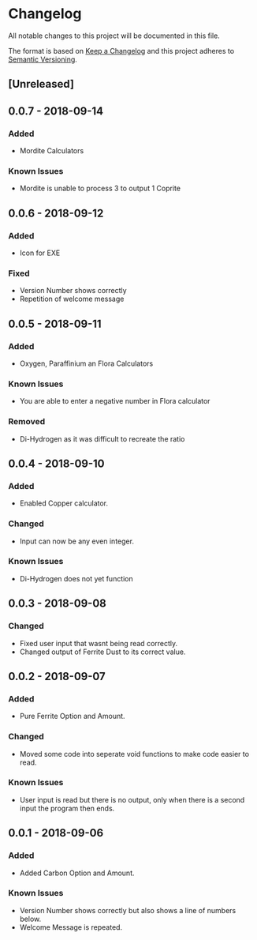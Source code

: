 # Changelog
All notable changes to this project will be documented in this file.

The format is based on [Keep a Changelog](http://keepachangelog.com/en/1.0.0/)
and this project adheres to [Semantic Versioning](http://semver.org/spec/v2.0.0.html).

## [Unreleased]
## 0.0.7 - 2018-09-14
### Added
- Mordite Calculators

### Known Issues
- Mordite is unable to process 3 to output 1 Coprite


## 0.0.6 - 2018-09-12
### Added
- Icon for EXE

### Fixed
- Version Number shows correctly
- Repetition of welcome message

## 0.0.5 - 2018-09-11
### Added
- Oxygen, Paraffinium an Flora Calculators

### Known Issues
- You are able to enter a negative number in Flora calculator

### Removed
- Di-Hydrogen as it was difficult to recreate the ratio

## 0.0.4 - 2018-09-10
### Added
- Enabled Copper calculator.

### Changed
- Input can now be any even integer.

### Known Issues
- Di-Hydrogen does not yet function

## 0.0.3 - 2018-09-08
### Changed
- Fixed user input that wasnt being read correctly.
- Changed output of Ferrite Dust to its correct value.

## 0.0.2 - 2018-09-07
### Added
- Pure Ferrite Option and Amount.

### Changed
- Moved some code into seperate void functions to make code easier to read.

### Known Issues
- User input is read but there is no output, only when 
there is a second input the program then ends.

## 0.0.1 - 2018-09-06
### Added
- Added Carbon Option and Amount.

### Known Issues
- Version Number shows correctly but also shows a line of numbers below.
- Welcome Message is repeated.

